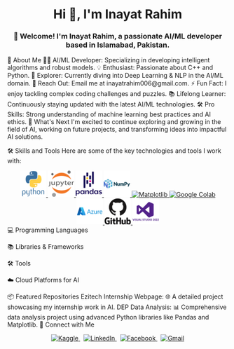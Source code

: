 <h1 align="center">Hi 👋, I'm Inayat Rahim</h1> <h3 align="center">👋 Welcome! I'm Inayat Rahim, a passionate AI/ML developer based in Islamabad, Pakistan.</h3>
🚀 About Me
👩‍💻 AI/ML Developer: Specializing in developing intelligent algorithms and robust models.
💡 Enthusiast: Passionate about C++ and Python.
🌱 Explorer: Currently diving into Deep Learning & NLP in the AI/ML domain.
💬 Reach Out: Email me at inayatrahim006@gmail.com.
⚡ Fun Fact: I enjoy tackling complex coding challenges and puzzles.
📚 Lifelong Learner: Continuously staying updated with the latest AI/ML technologies.
🛠️ Pro Skills: Strong understanding of machine learning best practices and AI ethics.
🌱 What's Next
I'm excited to continue exploring and growing in the field of AI, working on future projects, and transforming ideas into impactful AI solutions.

🛠️ Skills and Tools
Here are some of the key technologies and tools I work with:

<div align="center"> <a href="https://www.python.org/" target="_blank" rel="noreferrer"> <img src="https://github.com/devicons/devicon/blob/master/icons/python/python-original-wordmark.svg" title="Python" alt="Python" width="60" height="60"/> </a> <a href="https://jupyter.org/" target="_blank" rel="noreferrer"> <img src="https://github.com/devicons/devicon/blob/master/icons/jupyter/jupyter-original-wordmark.svg" title="Jupyter" alt="Jupyter" width="60" height="60"/> </a> <a href="https://pandas.pydata.org/" target="_blank" rel="noreferrer"> <img src="https://github.com/devicons/devicon/blob/master/icons/pandas/pandas-original-wordmark.svg" title="Pandas" alt="Pandas" width="60" height="60"/> </a> <a href="https://numpy.org/" target="_blank" rel="noreferrer"> <img src="https://github.com/devicons/devicon/blob/master/icons/numpy/numpy-original-wordmark.svg" title="Numpy" alt="Numpy" width="60" height="60"/> </a> <a href="https://matplotlib.org/" target="_blank" rel="noreferrer"> <img src="https://upload.wikimedia.org/wikipedia/commons/8/84/Matplotlib_icon.svg" title="Matplotlib" alt="Matplotlib" width="60" height="60"/> </a> <a href="https://colab.research.google.com/" target="_blank" rel="noreferrer"> <img src="https://upload.wikimedia.org/wikipedia/commons/d/d0/Google_Colab_Logo.svg" title="Google Colab" alt="Google Colab" width="60" height="60"/> </a> <a href="https://azure.microsoft.com/en-us/" target="_blank" rel="noreferrer"> <img src="https://github.com/devicons/devicon/blob/master/icons/azure/azure-original-wordmark.svg" title="Azure" alt="Azure" width="60" height="60"/> </a> <a href="https://github.com/" target="_blank" rel="noreferrer"> <img src="https://github.com/devicons/devicon/blob/master/icons/github/github-original-wordmark.svg" title="Github" alt="Github" width="60" height="60"/> </a> <a href="https://visualstudio.microsoft.com/" target="_blank" rel="noreferrer"> <img src="https://github.com/devicons/devicon/blob/master/icons/visualstudio/visualstudio-plain-wordmark.svg" title="Visual Studio" alt="Visual Studio" width="60" height="60"/> </a> </div>
💻 Programming Languages





📚 Libraries & Frameworks









🛠 Tools





☁️ Cloud Platforms for AI



📦 Featured Repositories
Ezitech Internship Webpage: 🌐 A detailed project showcasing my internship work in AI.
DEP Data Analysis: 📊 Comprehensive data analysis project using advanced Python libraries like Pandas and Matplotlib.
🤝 Connect with Me
<p align="center"> <a href="https://www.kaggle.com/inayatrahim" target="_blank"> <img src="https://upload.wikimedia.org/wikipedia/commons/7/7c/Kaggle_logo.png" alt="Kaggle" style="height: 3rem; width: 3rem;"> </a> &nbsp; <a href="https://www.linkedin.com/in/inayat-rahim-b0655b29b/" target="_blank"> <img src="https://upload.wikimedia.org/wikipedia/commons/thumb/8/81/LinkedIn_icon.svg/1024px-LinkedIn_icon.svg.png" alt="LinkedIn" style="height: 3rem; width: 3rem;"> </a> &nbsp; <a href="https://www.facebook.com/profile.php?id=100076805183920" target="_blank"> <img src="https://upload.wikimedia.org/wikipedia/commons/6/6c/Facebook_Logo_2022.png" alt="Facebook" style="height: 3rem; width: 3rem;"> </a> &nbsp; <a href="mailto:inayatrahim006@gmail.com"> <img src="https://upload.wikimedia.org/wikipedia/commons/4/4e/Gmail_Icon.svg" alt="Gmail" style="height: 3rem; width: 3rem;"> </a> </p>
